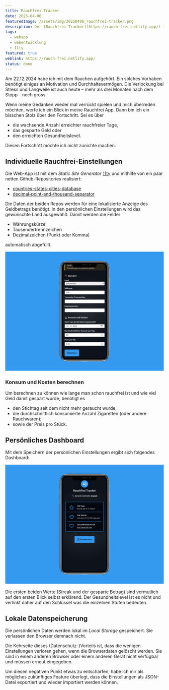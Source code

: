 ```yaml
---
title: Rauchfrei Tracker
date: 2025-04-06
featuredImage: /assets/img/20250406_rauchfrei-tracker.png
description: Der [Rauchfrei Tracker](https://rauch-frei.netlify.app/) ist eine Webapp, die mit ein paar wenigen persönlichen Einstellungen, aufzeigt wie lange man schon nicht mehr raucht und was man finanziell und gesundheitlich damit erreicht hat.
tags:
  - webapp
  - webentwicklung
  - 11ty
featured: true
weblink: https://rauch-frei.netlify.app/
status: done
---
```

Am 22.12.2024 habe ich mit dem Rauchen aufgehört. Ein solches Vorhaben benötigt einiges an Motivation und Durchhaltevermögen. Die Verlockung bei Stress und Langweile ist auch heute – mehr als drei Monaten nach dem Stopp – noch gross. 

Wenn meine Gedanken wieder mal verrückt spielen und mich überreden möchten, werfe ich ein Blick in meine Rauchfrei App. Dann bin ich ein bisschen Stolz über den Fortschritt. Sei es über

- die wachsende Anzahl erreichter rauchfreier Tage, 
- das gesparte Geld oder 
- den erreichten Gesundheitslevel.

 Diesen Fortschritt möchte ich nicht zunichte machen.

## Individuelle Rauchfrei-Einstellungen

Die Web-App ist mit dem *Static Site Generator* [11ty](https://www.11ty.dev/) und mithilfe von ein paar netten Github-Repositories realisiert:

- [countries-states-cities-database](https://github.com/dr5hn/countries-states-cities-database)
- [decimal-point-and-thousand-separator](https://github.com/HthSolid/decimal-point-and-thousand-separator)

Die Daten der beiden Repos werden für eine lokalisierte Anzeige des Geldbetrags benötigt. In den persönlichen Einstellungen wird das gewünschte Land ausgewählt. Damit werden die Felder

- Währungskürzel
- Tausendertrennzeichen
- Dezimalzeichen (Punkt oder Komma)

automatisch abgefüllt.

![Persönliche Einstellungen für rauch-frei App. Handy Screenshot. ](../../../assets/img/20250406_rauchfrei-tracker_einstellungen.png)

### Konsum und Kosten berechnen

Um berechnen zu können wie lange man schon rauchfrei ist und wie viel Geld damit gespart wurde, benötigt es 

- den Stichtag seit dem nicht mehr geraucht wurde;
- die durchschnittlich konsumierte Anzahl Zigaretten (oder andere Rauchwaren); 
- sowie der Preis pro Stück.

## Persönliches Dashboard

Mit dem Speichern der persönlichen Einstellungen ergibt sich folgendes Dashboard:

![rauch-frei Dashboard. Handy Screenshot.](../../../assets/img/20250406_rauchfrei-tracker_dashboard.png)

Die ersten beiden Werte (Streak und der gesparte Betrag) sind vermutlich auf den ersten Blick selbst erklärend. Der Gesundheitslevel ist es nicht und verlinkt daher auf den Schlüssel was die einzelnen Stufen bedeuten.

## Lokale Datenspeicherung

Die persönlichen Daten werden lokal im *Local Storage* gespeichert. Sie verlassen den Browser demnach nicht. 

Die Kehrseite dieses (Datenschutz-)Vorteils ist, dass die wenigen Einstellungen verloren gehen, wenn die Browserdaten gelöscht werden. Sie sind in einem anderen Browser oder einem anderen Gerät nicht verfügbar und müssen erneut eingegeben.

Um diesen negativen Punkt etwas zu entschärfen, habe ich mir als mögliches zukünftiges Feature überlegt, dass die Einstellungen als JSON-Datei exportiert und wieder importiert werden können.
